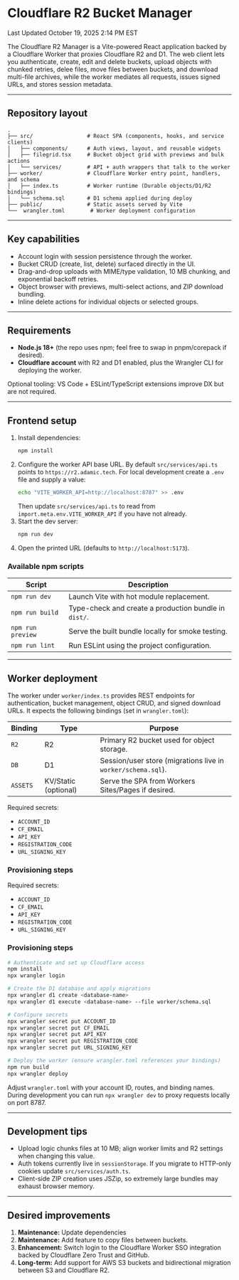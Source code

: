 # Cloudflare R2 Bucket Manager

Last Updated October 19, 2025 2:14 PM EST

The Cloudflare R2 Manager is a Vite-powered React application backed by a Cloudflare Worker that proxies Cloudflare R2 and D1. The web client lets you authenticate, create, edit and delete buckets, upload objects with chunked retries, delee files, move files between buckets, and download multi-file archives, while the worker mediates all requests, issues signed URLs, and stores session metadata.

---

## Repository layout

```
.
├── src/                 # React SPA (components, hooks, and service clients)
│   ├── components/      # Auth views, layout, and reusable widgets
│   ├── filegrid.tsx     # Bucket object grid with previews and bulk actions
│   └── services/        # API + auth wrappers that talk to the worker
├── worker/              # Cloudflare Worker entry point, handlers, and schema
│   ├── index.ts         # Worker runtime (Durable objects/D1/R2 bindings)
│   └── schema.sql       # D1 schema applied during deploy
├── public/              # Static assets served by Vite
└──  wrangler.toml        # Worker deployment configuration
```

---

## Key capabilities

- Account login with session persistence through the worker.
- Bucket CRUD (create, list, delete) surfaced directly in the UI.
- Drag-and-drop uploads with MIME/type validation, 10 MB chunking, and exponential backoff retries.
- Object browser with previews, multi-select actions, and ZIP download bundling.
- Inline delete actions for individual objects or selected groups.

---

## Requirements

- **Node.js 18+** (the repo uses npm; feel free to swap in pnpm/corepack if desired).
- **Cloudflare account** with R2 and D1 enabled, plus the Wrangler CLI for deploying the worker.

Optional tooling: VS Code + ESLint/TypeScript extensions improve DX but are not required.

---

## Frontend setup

1. Install dependencies:
   ```bash
   npm install
   ```
2. Configure the worker API base URL. By default `src/services/api.ts` points to `https://r2.adamic.tech`. For local development create a `.env` file and supply a value:
   ```bash
   echo "VITE_WORKER_API=http://localhost:8787" >> .env
   ```
   Then update `src/services/api.ts` to read from `import.meta.env.VITE_WORKER_API` if you have not already.
3. Start the dev server:
   ```bash
   npm run dev
   ```
4. Open the printed URL (defaults to `http://localhost:5173`).

### Available npm scripts

| Script            | Description                                      |
| ----------------- | ------------------------------------------------ |
| `npm run dev`     | Launch Vite with hot module replacement.         |
| `npm run build`   | Type-check and create a production bundle in `dist/`. |
| `npm run preview` | Serve the built bundle locally for smoke testing. |
| `npm run lint`    | Run ESLint using the project configuration.      |

---

## Worker deployment

The worker under `worker/index.ts` provides REST endpoints for authentication, bucket management, object CRUD, and signed download URLs. It expects the following bindings (set in `wrangler.toml`):

| Binding  | Type | Purpose |
| -------- | ---- | ------- |
| `R2`     | R2   | Primary R2 bucket used for object storage. |
| `DB`     | D1   | Session/user store (migrations live in `worker/schema.sql`). |
| `ASSETS` | KV/Static (optional) | Serve the SPA from Workers Sites/Pages if desired. |

Required secrets:
- `ACCOUNT_ID`
- `CF_EMAIL`
- `API_KEY`
- `REGISTRATION_CODE`
- `URL_SIGNING_KEY`

### Provisioning steps


Required secrets:
- `ACCOUNT_ID`
- `CF_EMAIL`
- `API_KEY`
- `REGISTRATION_CODE`
- `URL_SIGNING_KEY`

### Provisioning steps

```bash
# Authenticate and set up Cloudflare access
npm install
npx wrangler login

# Create the D1 database and apply migrations
npx wrangler d1 create <database-name>
npx wrangler d1 execute <database-name> --file worker/schema.sql

# Configure secrets
npx wrangler secret put ACCOUNT_ID
npx wrangler secret put CF_EMAIL
npx wrangler secret put API_KEY
npx wrangler secret put REGISTRATION_CODE
npx wrangler secret put URL_SIGNING_KEY

# Deploy the worker (ensure wrangler.toml references your bindings)
npm run build
npx wrangler deploy
```

Adjust `wrangler.toml` with your account ID, routes, and binding names. During development you can run `npx wrangler dev` to proxy requests locally on port 8787.

---

## Development tips

- Upload logic chunks files at 10 MB; align worker limits and R2 settings when changing this value.
- Auth tokens currently live in `sessionStorage`. If you migrate to HTTP-only cookies update `src/services/auth.ts`.
- Client-side ZIP creation uses JSZip, so extremely large bundles may exhaust browser memory.

---

## Desired improvements

1. **Maintenance:** Update dependencies
2. **Maintenance:** Add feature to copy files between buckets.
3. **Enhancement:** Switch login to the Cloudflare Worker SSO integration backed by Cloudflare Zero Trust and GitHub.
4. **Long-term:** Add support for AWS S3 buckets and bidirectional migration between S3 and Cloudflare R2.